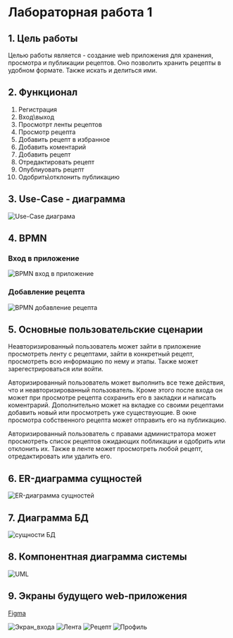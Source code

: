 # Лабораторная работа 1

## 1. Цель работы

Целью работы является - создание web приложения для хранения, просмотра и публикации рецептов. Оно позволить хранить рецепты в удобном формате. Также искать и делиться ими.

## 2. Функционал

1. Регистрация
1. Вход\выход
1. Просмотрт ленты рецептов
1. Просмотр рецепта
1. Добавить рецепт в избранное
1. Добавить коментарий
1. Добавить рецепт
1. Отредактировать рецепт
1. Опублиуовать рецепт
1. Одобрить\отклонить публикацию

## 3. Use-Case - диаграмма

![Use-Case диаграма](./img/UseCase.png)

## 4. BPMN

### Вход в приложение

![BPMN вход в приложение](./img/reg.svg)

### Добавление рецепта

![BPMN добавление рецепта](./img/diagram.svg)

## 5. Основные пользовательские сценарии

Неавторизированный пользователь может зайти в приложение просмотреть ленту с рецептами, зайти в
конкретный рецепт, просмотреть всю информацию по нему и этапы. Также может зарегестрироваться или войти.

Авторизированный пользователь может выполнить все теже действия, что и неавторизированный пользователь.
Кроме этого после входа он может при просмотре рецепта сохранить его в закладки и написать коментрарий. Дополнительно
может на вкладке со своими рецептами добавить новый или просмотреть уже существующие. В окне просмотра собственного рецепта может отправить его на публикацию.

Авторизированный пользователь с правами администратора может просмотреть список рецептов ожидающих побликации и одобрить или отклонить их. Также в
ленте может просмотреть любой рецепт, отредактировать или удалить его.

## 6. ER-диаграмма сущностей

![ER-диаграмма сущностей](./img/ER.png)

## 7. Диаграмма БД

![сущности БД](./img/BD.png)

## 8. Компонентная диаграмма системы

![UML](./img/UML.svg)

## 9. Экраны будущего web-приложения

[Figma](https://www.figma.com/file/hftAGuGw9TOoDvvYFdvowX/BMSTU-WEB?type=design&node-id=0%3A1&mode=design&t=mHMGGWuZxwOvkou0-1)

![Экран_входа](./img/Экран_входа.svg)
![Лента](./img/Лента.svg)
![Рецепт](./img/Рецепт.svg)
![Профиль](./img/Профиль.svg)
